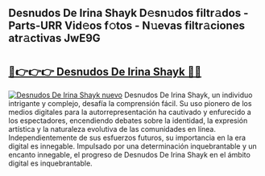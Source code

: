 ## Desnudos De Irina Shayk D𝚎sn𝚞dos filtr𝚊dos - Parts-URR Vid𝚎os f𝚘tos - N𝚞evas filtr𝚊ciones atr𝚊ctivas JwE9G

# <h2><a href="http://mb4s2x.tromn.icu/?c=Desnudos+De+Irina+Shayk">🔗👉👉👉 Desnudos De Irina Shayk 🔗🔗</a></h2>

[![Desnudos De Irina Shayk nuevo](https://i.imgur.com/pEAQMta.gif)](http://mb4s2x.tromn.icu/?c=Desnudos+De+Irina+Shayk)
Desnudos De Irina Shayk, un individuo intrigante y complejo, desafía la comprensión fácil. Su uso pionero de los medios digitales para la autorrepresentación ha cautivado y enfurecido a los espectadores, encendiendo debates sobre la identidad, la expresión artística y la naturaleza evolutiva de las comunidades en línea. Independientemente de sus esfuerzos futuros, su importancia en la era digital es innegable. Impulsado por una determinación inquebrantable y un encanto innegable, el progreso de Desnudos De Irina Shayk en el ámbito digital es inquebrantable.
